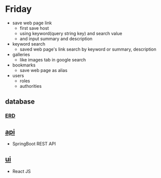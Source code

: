 # Friday

-   save web page link
    -   first save host
    -   using keyword(query string key) and search value
    -   and input summary and description
-   keyword search
    -   saved web page's link search by keyword or summary, description
-   galleries
    -   like images tab in google search
-   bookmarks
    -   save web page as alias
-   users
    -   roles
    -   authorities

## database

### [ERD](https://dbdiagram.io/d/64f5c7b602bd1c4a5eecb606)

## [api](./friday-api/README.md)

-   SpringBoot REST API

## [ui](./friday-ui/README.md)

-   React JS
